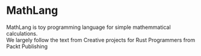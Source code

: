 # MathLang  #

MathLang is toy programming language for simple mathemmatical calculations.    
We largely follow the text from Creative projects for Rust Programmers from Packt Publishing